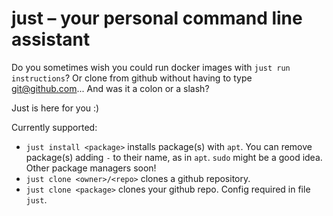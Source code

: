 # just – your personal command line assistant

Do you sometimes wish you could run docker images with `just run instructions`? Or clone from github without having to type git@github.com... And was it a colon or a slash?

Just is here for you :)

Currently supported:

* `just install <package>` installs package(s) with `apt`. You can remove package(s) adding `-` to their name, as in `apt`. `sudo` might be a good idea. Other package managers soon!
* `just clone <owner>/<repo>` clones a github repository.
* `just clone <package>` clones your github repo. Config required in file `just`.
